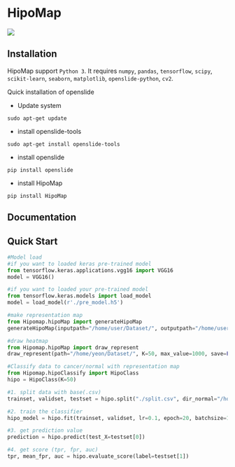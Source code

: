 # HipoMap

![](Capture.PNG)

## Installation
HipoMap support `Python 3`.
It requires `numpy`, `pandas`, `tensorflow`, `scipy`, `scikit-learn`, `seaborn`, `matplotlib`, `openslide-python`, `cv2`.

Quick installation of openslide
* Update system
```
sudo apt-get update
```
* install openslide-tools
```
sudo apt-get install openslide-tools
```
* install openslide
```
pip install openslide
```
* install HipoMap
```
pip install HipoMap
```

## Documentation

## Quick Start
```python
#Model load
#if you want to loaded keras pre-trained model
from tensorflow.keras.applications.vgg16 import VGG16
model = VGG16()

#if you want to loaded your pre-trained model
from tensorflow.keras.models import load_model 
model = load_model(r'./pre_model.h5')

#make representation map
from Hipomap.hipoMap import generateHipoMap
generateHipoMap(inputpath="/home/user/Dataset/", outputpath="/home/user/Rep/", model = model, layer_name="block5_conv3", patch_size=(224, 224))

#draw heatmap
from Hipomap.hipoMap import draw_represent
draw_represent(path="/home/yeon/Dataset/", K=50, max_value=1000, save=False)

#Classify data to cancer/normal with representation map
from Hipomap.hipoClassify import HipoClass
hipo = HipoClass(K=50)

#1. split data with base(.csv) 
trainset, validset, testset = hipo.split("./split.csv", dir_normal="/home/user/Dataset/Normal/", dir_cancer="/home/user/Dataset/Cancer")

#2. train the classifier
hipo_model = hipo.fit(trainset, validset, lr=0.1, epoch=20, batchsize=1, activation_size=196)

#3. get prediction value
prediction = hipo.predict(test_X=testset[0])

#4. get score (tpr, fpr, auc)
tpr, mean_fpr, auc = hipo.evaluate_score(label=testset[1])
```